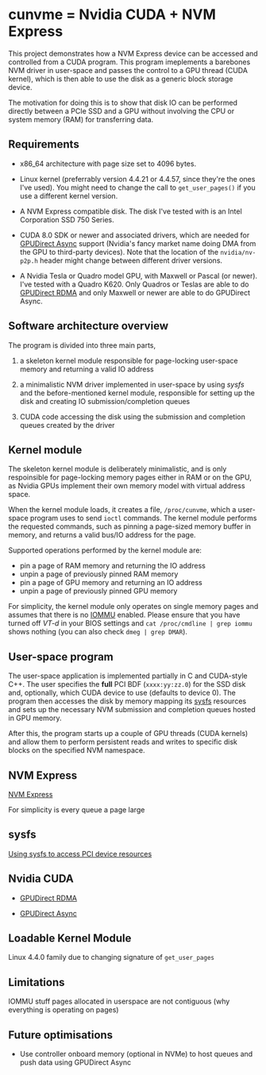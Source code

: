 cunvme = Nvidia CUDA + NVM Express
==================================

This project demonstrates how a NVM Express device can be accessed and 
controlled from a CUDA program. This program imeplements a barebones NVM driver 
in user-space and passes the control to a GPU thread (CUDA kernel), which is 
then able to use the disk as a generic block storage device.

The motivation for doing this is to show that disk IO can be performed
directly between a PCIe SSD and a GPU without involving the CPU or system
memory (RAM) for transferring data.



Requirements
---------------------------------
 * x86\_64 architecture with page size set to 4096 bytes.

 * Linux kernel (preferrably version 4.4.21 or 4.4.57, since they're 
   the ones I've used). You might need to change the call to 
   `get_user_pages()` if you use a different kernel version.

 * A NVM Express compatible disk. 
   The disk I've tested with is an Intel Corporation SSD 750 Series.

 * CUDA 8.0 SDK or newer and associated drivers, which are needed for 
   [GPUDirect Async](#nvidia-cuda) support (Nvidia's fancy market name doing 
   DMA from the GPU to third-party devices). Note that the location of the 
   `nvidia/nv-p2p.h` header might change between different driver versions.
    
 * A Nvidia Tesla or Quadro model GPU, with Maxwell or Pascal (or newer).
   I've tested with a Quadro K620. Only Quadros or Teslas are able to do
   [GPUDirect RDMA](#nvidia-cuda) and only Maxwell or newer are able to do 
   GPUDirect Async.



Software architecture overview
---------------------------------
The program is divided into three main parts,

 1. a skeleton kernel module responsible for page-locking user-space memory
    and returning a valid IO address

 2. a minimalistic NVM driver implemented in user-space by using _sysfs_ and
    the before-mentioned kernel module, responsible for setting up the disk
    and creating IO submission/completion queues

 3. CUDA code accessing the disk using the submission and completion queues 
    created by the driver


Kernel module
---------------------------------
The skeleton kernel module is deliberately minimalistic, and is only 
respoinsible for page-locking memory pages either in RAM or on the GPU, as
Nvidia GPUs implement their own memory model with virtual address space.

When the kernel module loads, it creates a file, `/proc/cunvme`, which a user-
space program uses to send `ioctl` commands. The kernel module performs the
requested commands, such as pinning a page-sized memory buffer in memory, and 
returns a valid bus/IO address for the page.

Supported operations performed by the kernel module are:
 * pin a page of RAM memory and returning the IO address
 * unpin a page of previously pinned RAM memory
 * pin a page of GPU memory and returning an IO address 
 * unpin a page of previously pinned GPU memory

For simplicity, the kernel module only operates on single memory pages and 
assumes that there is no [IOMMU](https://en.wikipedia.org/wiki/Input%E2%80%93output_memory_management_unit)
enabled. Please ensure that you have turned off _VT-d_ in your BIOS settings
and `cat /proc/cmdline | grep iommu` shows nothing (you can also check `dmeg | grep DMAR`).



User-space program
---------------------------------
The user-space application is implemented partially in C and CUDA-style C++.
The user specifies the __full__ PCI BDF (`xxxx:yy:zz.0`) for the SSD disk and,
optionally, which CUDA device to use (defaults to device 0). The program then
accesses the disk by memory mapping its [sysfs](#sysfs) resources and sets up
the necessary NVM submission and completion queues hosted in GPU memory.

After this, the program starts up a couple of GPU threads (CUDA kernels) and
allow them to perform persistent reads and writes to specific disk blocks on
the specified NVM namespace.



NVM Express
--------------------------------------


[NVM Express](http://www.nvmexpress.org/wp-content/uploads/NVM_Express_1_2_1_Gold_20160603.pdf)

For simplicity is every queue a page large

sysfs
--------------------------------------
[Using sysfs to access PCI device resources](https://www.kernel.org/doc/Documentation/filesystems/sysfs-pci.txt)

Nvidia CUDA
--------------------------------------
  - [GPUDirect RDMA](http://docs.nvidia.com/cuda/gpudirect-rdma/#axzz4a6tqNDAe)

  - [GPUDirect Async](http://on-demand.gputechconf.com/gtc/2016/presentation/s6264-davide-rossetti-GPUDirect.pdf)

Loadable Kernel Module
--------------------------------------
Linux 4.4.0 family due to changing signature of `get_user_pages`

Limitations
--------------------------------------
IOMMU stuff
pages allocated in userspace are not contiguous (why everything is operating on pages)


Future optimisations
--------------------------------------
  - Use controller onboard memory (optional in NVMe) to host queues and push data using GPUDirect Async

